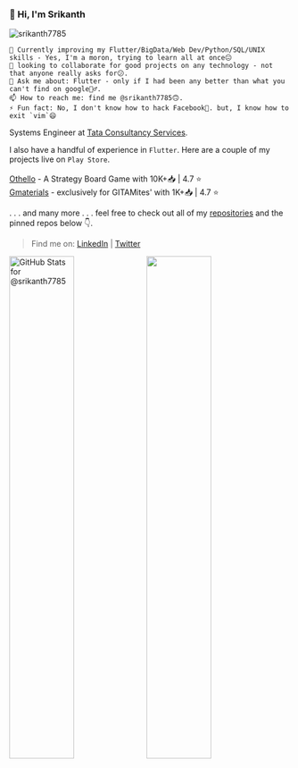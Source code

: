 ### 👋 Hi, I'm Srikanth 
<p align = "left"> <img src="https://komarev.com/ghpvc/?username=srikanth7785&label=Viewers%20count&color=blue&style=plastic" alt="srikanth7785" /> </p>

```
🌱 Currently improving my Flutter/BigData/Web Dev/Python/SQL/UNIX skills - Yes, I'm a moron, trying to learn all at once😐
👯 looking to collaborate for good projects on any technology - not that anyone really asks for😕.
💬 Ask me about: Flutter - only if I had been any better than what you can't find on google🤷‍♂️.
📫 How to reach me: find me @srikanth7785🙃.
⚡ Fun fact: No, I don't know how to hack Facebook🤞. but, I know how to exit `vim`😄
 ```
  
Systems Engineer at [Tata Consultancy Services](https://www.tcs.com/).

I also have a handful of experience in `Flutter`. Here are a couple of my projects live on `Play Store`.</br>
</br>
[Othello](https://bit.ly/othello-app) - A Strategy Board Game with 10K+📥 | 4.7 ⭐</br>
[Gmaterials](http://bit.ly/gmaterials) - exclusively for GITAMites' with 1K+📥 | 4.7 ⭐</br>

. . . and many more . . . feel free to check out all of my [repositories](https://github.com/srikanth7785/tab?=repositories) and the pinned repos below 👇.

> Find me on:
> [LinkedIn](https://www.linkedin.com/in/vanamalasrikanth) | [Twitter](https://twitter.com/srikanth7785)


<img width=48% src="https://github-readme-stats.vercel.app/api?username=srikanth7785&theme=shades-of-purple&show_icons=true&count_private=true"
	alt="GitHub Stats for @srikanth7785"/>
<img width=48% src="https://github-readme-streak-stats.herokuapp.com/?user=srikanth7785&theme=shades-of-purple" />

<!-- [![Twitter: srikanth7785](https://img.shields.io/twitter/follow/srikanth7785?style=social)](https://twitter.com/srikanth7785)
[![Linkedin: ](https://img.shields.io/badge/-vanamalasrikanth-blue?style=flat-square&logo=Linkedin&logoColor=white&link=https://www.linkedin.com/in/vanamalasrikanth/)](https://www.linkedin.com/in/vanamalasrikanth/)
[![GitHub srikanth7785](https://img.shields.io/github/followers/srikanth7785?label=follow%20me%20on%20GitHub&style=social)](https://github.com/srikanth7785) -->
